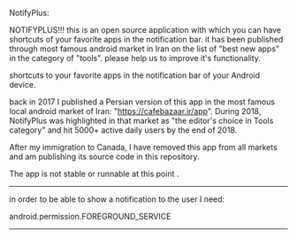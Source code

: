 NotifyPlus:

NOTIFYPLUS!!!
this is an open source application with which you can have shortcuts of your favorite apps in the notification bar.
it has been published through most famous android market in Iran on the list of "best new apps" in the category of "tools".
please help us to improve it's functionality.

shortcuts to your favorite apps in the notification bar of your Android device.

back in 2017 I published a Persian version of this app in the most famous local android market of Iran: "https://cafebazaar.ir/app". 
During 2018, NotifyPlus was highlighted in that market as "the editor's choice in Tools category" and hit 5000+ active daily users by the end of 2018. 

After my immigration to Canada, I have removed this app from all markets and am publishing its source code in this repository.

The app is not stable or runnable at this point .

***********
in order to be able to show a notification to the user I need:

android.permission.FOREGROUND_SERVICE
***********
